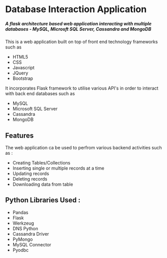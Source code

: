 # Database Interaction Application
##### _A flask architecture based web application interacting with multiple databases - MySQL, Microsft SQL Server, Cassandra and MongoDB_

This is a web application built on top of front end technology frameworks such as 
- HTML5
- CSS
- Javascript
- JQuery
- Bootstrap

It incorporates Flask framework to utilise various API's in order to interact with back end databases such as
- MySQL
- Microsoft SQL Server
- Cassandra
- MongoDB

## Features

The web application ca be used to perfrom various backend activities such as :
- Creating Tables/Collections
- Inserting single or multiple records at a time
- Updating records
- Deleting records
- Downloading data from table 

## Python Libraries Used :

- Pandas
- Flask
- Werkzeug
- DNS Python
- Cassandra Driver
- PyMongo
- MySQL Connector
- Pyodbc
